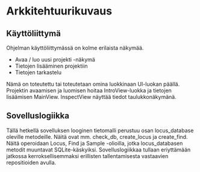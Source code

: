 # Arkkitehtuurikuvaus

## Käyttöliittymä

Ohjelman käyttöliittymässä on kolme erilaista näkymää. 
- Avaa / luo uusi projekti -näkymä
- Tietojen lisääminen projektiin
- Tietojen tarkastelu 

Nämä on toteutettu tai toteutetaan omina luokkinaan UI-luokan päällä. Projektin avaamisen ja luomisen hoitaa IntroView-luokka ja tietojen lisäämisen MainView. InspectView näyttää tiedot taulukkonäkymänä.

## Sovelluslogiikka

Tällä hetkellä sovelluksen looginen tietomalli perustuu osan locus_database oleville metodeille. Näitä ovat mm. check_db, create_locus ja create_find. Näitä operoidaan Locus, Find ja Sample -olioilla, jotka locus_databasen metodit muuntavat SQLite-käskyiksi. Sovelluslogiikkaa tullaan eriyttämään jatkossa kerroksellisemmaksi erillisten tallentamisesta vastaavien repositioiden avulla.
